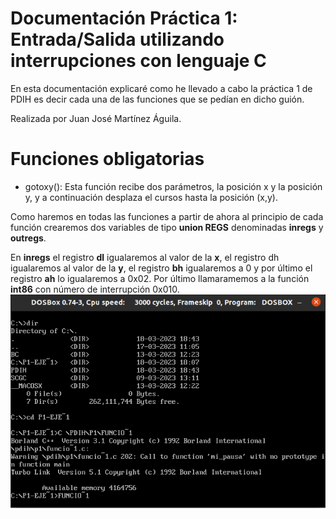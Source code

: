 # Documentación Práctica 1: Entrada/Salida utilizando interrupciones con lenguaje C

En esta documentación explicaré como he llevado a cabo la práctica 1 de PDIH es decir cada una de las funciones que se pedían en dicho guión.

Realizada por Juan José Martínez Águila.

# Funciones obligatorias

- gotoxy(): Esta función recibe dos parámetros, la posición x y la posición y, y a continuación desplaza el cursos hasta la posición (x,y).

Como haremos en todas las funciones a partir de ahora al principio de cada función crearemos dos variables de tipo **union REGS** denominadas **inregs** y **outregs**.

En **inregs** el registro **dl** igualaremos al valor de la **x**, el registro dh igualaremos al valor de la **y**, el registro **bh** igualaremos a 0 y por último el registro **ah** lo igualaremos a 0x02. Por último llamaramemos a la función **int86** con número de interrupción 0x010. 
![this is a image](/P1/img/1.png)


